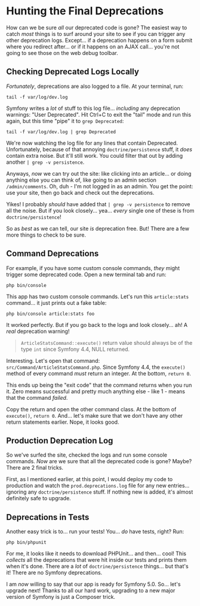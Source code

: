 # Hunting the Final Deprecations

How can we be sure *all* our deprecated code is gone? The easiest way to catch *most*
things is to surf around your site to see if you can trigger any other deprecation
logs. Except... if a deprecation happens on a form submit where you redirect after...
or if it happens on an AJAX call... you're not going to see those on the web debug
toolbar.

## Checking Deprecated Logs Locally

*Fortunately*, deprecations are also logged to a file. At your terminal, run:

```terminal
tail -f var/log/dev.log
```

Symfony writes a *lot* of stuff to this log file... *including* any deprecation
warnings: "User Deprecated". Hit Ctrl+C to exit the "tail" mode and run this again,
but this time "pipe" it to `grep Deprecated`:

```terminal-silent
tail -f var/log/dev.log | grep Deprecated
```

We're now watching the log file for any lines that contain Deprecated. Unfortunately,
because of that annoying `doctrine/persistence` stuff, it *does* contain extra
noise. But it'll still work. You could filter that out by adding another
`| grep -v persistence`.

Anyways, *now* we can try out the site: like clicking into an article... or doing
anything else you can think of, like going to an admin section `/admin/comments`.
Oh, duh - I'm not logged in as an admin. You get the point: use your site, then
go back and check out the deprecations.

Yikes! I probably *should* have added that `| grep -v persistence` to remove all
the noise. But if you look closely... yea... *every* single one of these
is from `doctrine/persistence`!

So as *best* as we can tell, our site *is* deprecation free. But! There are a few
more things to check to be sure.

## Command Deprecations

For example, if you have some custom console commands, *they* might trigger some
deprecated code. Open a new terminal tab and run:

```terminal
php bin/console
```

This app has two custom console commands. Let's run this `article:stats` command...
it just prints out a fake table:

```terminal
php bin/console article:stats foo
```

It worked perfectly. But if you go back to the logs and look closely... ah! A
*real* deprecation warning!

> `ArticleStatsCommand::execute()` return value should always be of the type
> `int` since Symfony 4.4, NULL returned.

Interesting. Let's open that command: `src/Command/ArticleStatsCommand.php`.
Since Symfony 4.4, the `execute()` method of every command *must* return an integer.
At the bottom, `return 0`.

This ends up being the "exit code" that the command returns when you run it. Zero
means successful and pretty much anything else - like 1 - means that the command
*failed*.

Copy the return and open the other command class. At the bottom of `execute()`,
`return 0`. And... let's make sure that we don't have any other return statements
earlier. Nope, it looks good.

## Production Deprecation Log

So we've surfed the site, checked the logs and run some console commands. *Now*
are we sure that all the deprecated code is gone? Maybe? There are 2 final tricks.

First, as I mentioned earlier, at this point, I would deploy my code to production
and watch the `prod.deprecations.log` file for any new entries... ignoring any
`doctrine/persistence` stuff. If nothing new is added, it's almost definitely
safe to upgrade.

## Deprecations in Tests

Another easy trick is to... run your tests! You... *do* have tests, right? Run:

```terminal
php bin/phpunit
```

For me, it looks like it needs to download PHPUnit... and then... cool! This
*collects* all the deprecations that were hit inside our tests and prints them
when it's done. There are a *lot* of `doctrine/persistence` things... but that's
it! There are no Symfony deprecations.

I am *now* willing to say that our app is ready for Symfony 5.0. So... let's
upgrade next! Thanks to all our hard work, upgrading to a new major version of
Symfony is just a Composer trick.
